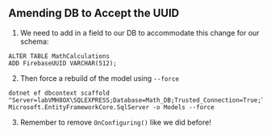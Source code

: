 ## Amending DB to Accept the UUID

1. We need to add in a field to our DB to accommodate this change for our schema:
```
ALTER TABLE MathCalculations
ADD FirebaseUUID VARCHAR(512);
```
2. Then force a rebuild of the model using `--force`
```
dotnet ef dbcontext scaffold "Server=labVMH8OX\SQLEXPRESS;Database=Math_DB;Trusted_Connection=True;TrustServerCertificate=True;" Microsoft.EntityFrameworkCore.SqlServer -o Models --force
```
3. Remember to remove `OnConfiguring()` like we did before!
